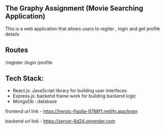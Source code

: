 
## The Graphy Assignment (Movie Searching Application)
This is a web application that allows users to regiter , login and get profile details

## Routes
/register
/login
/profile


## Tech Stack:
- React.js: JavaScript library for building user interfaces
- Express.js: backend frame work for building  backend logic
- MongoDb : database

 frontend url link - https://heroic-figolla-9788f1.netlify.app/login
 
 backend url link - https://server-6d24.onrender.com
